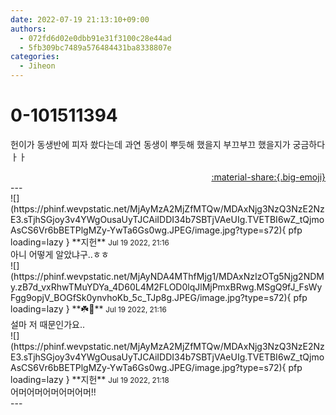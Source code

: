 ```yaml
---
date: 2022-07-19 21:13:10+09:00
authors:
  - 072fd6d02e0dbb91e31f3100c28e44ad
  - 5fb309bc7489a576484431ba8338807e
categories:
  - Jiheon
---
```


# 0-101511394

<div class="post-container" markdown="1">
<div class="content-container md-sidebar__scrollwrap" markdown="1">

헌이가 동생반에 피자 쐈다는데 과연 동생이 뿌듯해 했을지 부끄부끄 했을지가 궁금하다ㅏㅏ

</div>
</div>

<div style="text-align: right;" markdown="1">
<a href="https://weverse.io/fromis9/fanpost/0-101511394" style="text-align: right;">:material-share:{.big-emoji}</a>
</div>
---

<div class="comments-container md-sidebar__scrollwrap" markdown="1">
<div class="comment" markdown="1">
<div class='id-container' markdown="1">
![](https://phinf.wevpstatic.net/MjAyMzA2MjZfMTQw/MDAxNjg3NzQ3NzE2NzE3.sTjhSGjoy3v4YWgOusaUyTJCAiIDDI34b7SBTjVAeUIg.TVETBI6wZ_tQjmoAsCS6Vr6bBETPlgMZy-YwTa6Gs0wg.JPEG/image.jpg?type=s72){ pfp loading=lazy }
**<span class="artist">지헌</span>** <small>Jul 19 2022, 21:16</small><br>
</div>
<div class='comment-body' markdown="1">
아니 어떻게 알았냐구..ㅎㅎ
</div>
</div>
<div class="comment" markdown="1">
<div class='id-container' markdown="1">
![](https://phinf.wevpstatic.net/MjAyNDA4MThfMjg1/MDAxNzIzOTg5Njg2NDMy.zB7d_vxRhwTMuYDYa_4D60L4M2FLOD0lqJlMjPmxBRwg.MSgQ9fJ_FsWyFgg9opjV_BOGfSk0ynvhoKb_5c_TJp8g.JPEG/image.jpg?type=s72){ pfp loading=lazy }
**☘️🤍** <small>Jul 19 2022, 21:16</small><br>
</div>
<div class='comment-body' markdown="1">
설마 저 때문인가요..
</div>
</div>
<div class="reply" markdown="1">
<div class="comment" markdown="1">
<div class='id-container' markdown="1">
![](https://phinf.wevpstatic.net/MjAyMzA2MjZfMTQw/MDAxNjg3NzQ3NzE2NzE3.sTjhSGjoy3v4YWgOusaUyTJCAiIDDI34b7SBTjVAeUIg.TVETBI6wZ_tQjmoAsCS6Vr6bBETPlgMZy-YwTa6Gs0wg.JPEG/image.jpg?type=s72){ pfp loading=lazy }
**<span class="artist">지헌</span>** <small>Jul 19 2022, 21:18</small><br>
</div>
<div class='comment-body' markdown="1">
어머어머어머어머어머!!
</div>
</div>
</div>
</div>
---
